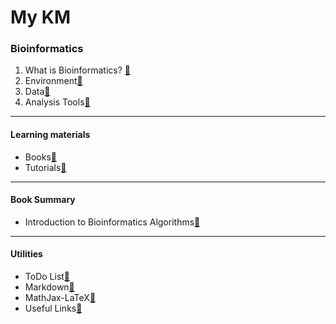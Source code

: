 # My KM

### Bioinformatics
1. What is Bioinformatics? [🔗](01%20Bioinformatics.md)
2. Environment[🔗](Bioinformatics/Notes/02%20Environment.md)
3. Data[🔗](Bioinformatics/Notes/03%20Data.md)
4. Analysis Tools[🔗](Bioinformatics/Notes/04%20Analysis%20Tools.md)

---
#### Learning materials
- Books[🔗](Bioinformatics/Notes/Ref%20Bioinformatics%20Books.md)
- Tutorials[🔗](Bioinformatics/Notes/Ref%20Bioinformatics%20Tutorials.md)


---
#### Book Summary
- Introduction to Bioinformatics Algorithms[🔗](An%20Introduction%20to%20Bioinformatics%20Algorithms%20(EN).md)

---
#### Utilities

- ToDo List[🔗](Utilities/ToDO%20List.md)
- Markdown[🔗](Utilities/Markdown.md)
- MathJax-LaTeX[🔗](Utilities/MathJax-LaTeX.md)
- Useful Links[🔗](Utilities/Useful%20Links.md)
